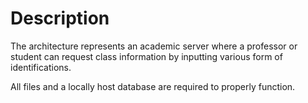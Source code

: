 # Description

The architecture represents an academic server where a professor or student can request class information by inputting various form of identifications.

All files and a locally host database are required to properly function.
